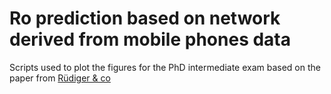 # Ro prediction based on network derived from mobile phones data

Scripts used to plot the figures for the PhD intermediate exam based on the paper from [Rüdiger & co](https://www.pnas.org/doi/full/10.1073/pnas.2026731118)
